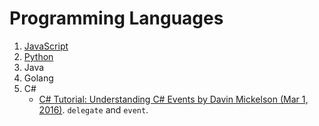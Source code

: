 # Programming Languages

1. [JavaScript](./javascript.md)
2. [Python](./python.md)
3. Java
4. Golang
5. C#
    * [C# Tutorial: Understanding C# Events by Davin Mickelson (Mar 1, 2016)](https://www.intertech.com/Blog/c-sharp-tutorial-understanding-c-events/). `delegate` and `event`.